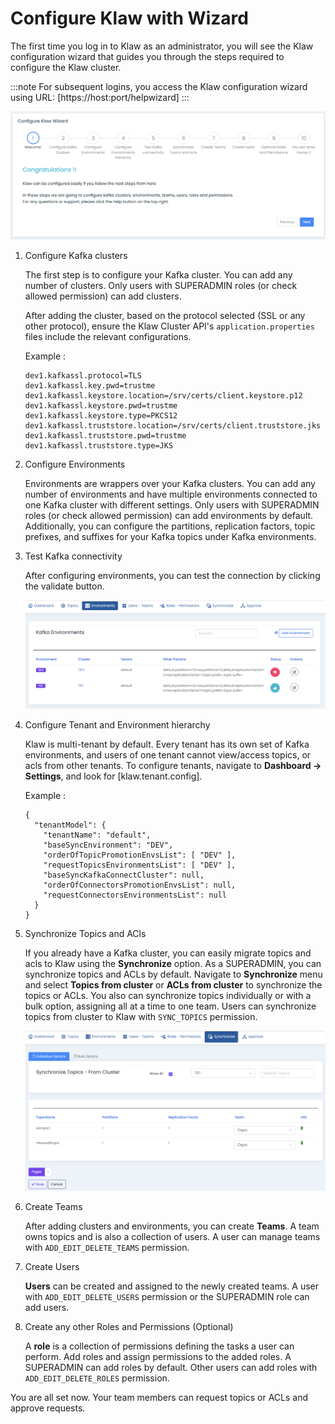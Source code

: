 # Configure Klaw with Wizard

The first time you log in to Klaw as an administrator, you will see the
Klaw configuration wizard that guides you through the steps required to
configure the Klaw cluster.

:::note
For subsequent logins, you access the Klaw configuration wizard using
URL: [https://host:port/helpwizard]
:::

![image](../../../static/images/general/KlawWizard.png)

1.  Configure Kafka clusters

    The first step is to configure your Kafka cluster. You can add any
    number of clusters. Only users with SUPERADMIN roles (or check allowed
    permission) can add clusters.
    
    After adding the cluster, based on the protocol selected (SSL or any
    other protocol), ensure the Klaw Cluster API's `application.properties`
    files include the relevant configurations.

    Example :

    ```
    dev1.kafkassl.protocol=TLS
    dev1.kafkassl.key.pwd=trustme
    dev1.kafkassl.keystore.location=/srv/certs/client.keystore.p12
    dev1.kafkassl.keystore.pwd=trustme
    dev1.kafkassl.keystore.type=PKCS12
    dev1.kafkassl.truststore.location=/srv/certs/client.truststore.jks
    dev1.kafkassl.truststore.pwd=trustme
    dev1.kafkassl.truststore.type=JKS
    ```

2.  Configure Environments

    Environments are wrappers over your Kafka clusters. You can add any
    number of environments and have multiple environments connected to one
    Kafka cluster with different settings. Only users with SUPERADMIN roles
    (or check allowed permission) can add environments by default.
    Additionally, you can configure the partitions, replication factors,
    topic prefixes, and suffixes for your Kafka topics under Kafka
    environments.

3.  Test Kafka connectivity

    After configuring environments, you can test the connection by clicking
    the validate button.
    
    ![image](../../../static/images/general/EnvStatus.png)

4.  Configure Tenant and Environment hierarchy

    Klaw is multi-tenant by default. Every tenant has its own set of Kafka
    environments, and users of one tenant cannot view/access topics, or acls
    from other tenants. To configure tenants, navigate to **Dashboard -\>
    Settings**, and look for [klaw.tenant.config].

    Example :
    
    ```
    {
      "tenantModel": {
        "tenantName": "default",
        "baseSyncEnvironment": "DEV",
        "orderOfTopicPromotionEnvsList": [ "DEV" ],
        "requestTopicsEnvironmentsList": [ "DEV" ],
        "baseSyncKafkaConnectCluster": null,
        "orderOfConnectorsPromotionEnvsList": null,
        "requestConnectorsEnvironmentsList": null
      }
    }
    ```

5.  Synchronize Topics and ACls

    If you already have a Kafka cluster, you can easily migrate topics and
    acls to Klaw using the **Synchronize** option. As a SUPERADMIN, you can
    synchronize topics and ACLs by default. Navigate to **Synchronize** menu
    and select **Topics from cluster** or **ACLs from cluster** to
    synchronize the topics or ACLs. You also can synchronize topics
    individually or with a bulk option, assigning all at a time to one team.
    Users can synchronize topics from cluster to Klaw with `SYNC_TOPICS`
    permission.
    
    ![image](../../../static/images/topic/SyncTopicsFromCluster.png)

6.  Create Teams

    After adding clusters and environments, you can create **Teams**. A team
    owns topics and is also a collection of users. A user can manage teams
    with `ADD_EDIT_DELETE_TEAMS` permission.

7.  Create Users

    **Users** can be created and assigned to the newly created teams. A user
    with `ADD_EDIT_DELETE_USERS` permission or the SUPERADMIN role can add
    users.

8.  Create any other Roles and Permissions (Optional)

    A **role** is a collection of permissions defining the tasks a user can
    perform. Add roles and assign permissions to the added roles. A
    SUPERADMIN can add roles by default. Other users can add roles with
    `ADD_EDIT_DELETE_ROLES` permission.

You are all set now. Your team members can request topics or ACLs and
approve requests.
